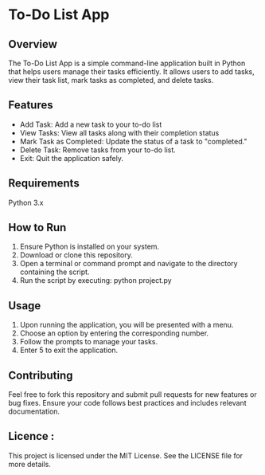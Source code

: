 # To-Do List App

## Overview 
The To-Do List App is a simple command-line application built in Python that helps users manage their tasks efficiently. It allows users to add tasks, view their task list, mark tasks as completed, and delete tasks.

## Features
- Add Task: Add a new task to your to-do list
- View Tasks: View all tasks along with their completion status
- Mark Task as Completed: Update the status of a task to "completed."
- Delete Task: Remove tasks from your to-do list.
- Exit: Quit the application safely.

## Requirements
Python 3.x

## How to Run
1. Ensure Python is installed on your system.
2. Download or clone this repository.
3. Open a terminal or command prompt and navigate to the directory containing the script.
4. Run the script by executing:
   python project.py

## Usage
1. Upon running the application, you will be presented with a menu.
2. Choose an option by entering the corresponding number.
3. Follow the prompts to manage your tasks.
4. Enter 5 to exit the application.
 
## Contributing
Feel free to fork this repository and submit pull requests for new features or bug fixes. Ensure your code follows best practices and includes relevant documentation.

## Licence :
This project is licensed under the MIT License. See the LICENSE file for more details.


